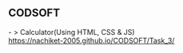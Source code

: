 ##  CODSOFT

 - > Calculator(Using HTML, CSS & JS)<br>https://nachiket-2005.github.io/CODSOFT/Task_3/
